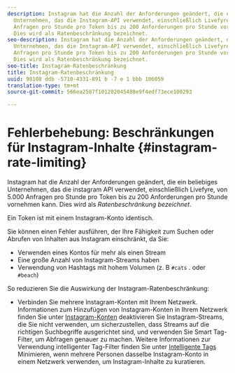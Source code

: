 ```yaml
---
description: Instagram hat die Anzahl der Anforderungen geändert, die ein beliebiges
  Unternehmen, das die Instagram-API verwendet, einschließlich Livefyre, von 5.000
  Anfragen pro Stunde pro Token bis zu 200 Anforderungen pro Stunde vornehmen kann.
  Dies wird als Ratenbeschränkung bezeichnet.
seo-description: Instagram hat die Anzahl der Anforderungen geändert, die ein beliebiges
  Unternehmen, das die Instagram-API verwendet, einschließlich Livefyre, von 5.000
  Anfragen pro Stunde pro Token bis zu 200 Anforderungen pro Stunde vornehmen kann.
  Dies wird als Ratenbeschränkung bezeichnet.
seo-title: Instagram-Ratenbeschränkung
title: Instagram-Ratenbeschränkung
uuid: 98108 ddb -5710-4331-891 b -7 e 1 bbb 106059
translation-type: tm+mt
source-git-commit: 566ea2587f101202045488e9f4edf73ece100293

---
```



# Fehlerbehebung: Beschränkungen für Instagram-Inhalte {#instagram-rate-limiting}

Instagram hat die Anzahl der Anforderungen geändert, die ein beliebiges Unternehmen, das die instagram API verwendet, einschließlich Livefyre, von 5.000 Anfragen pro Stunde pro Token bis zu 200 Anforderungen pro Stunde vornehmen kann. Dies wird als *Ratenbeschränkung bezeichnet*.

Ein Token ist mit einem Instagram-Konto identisch.

Sie können einen Fehler ausführen, der Ihre Fähigkeit zum Suchen oder Abrufen von Inhalten aus Instagram einschränkt, da Sie:

* Verwenden eines Kontos für mehr als einen Stream
* Eine große Anzahl von Instagram-Streams haben
* Verwendung von Hashtags mit hohem Volumen (z. B `#cats` . oder `#beach`)

So reduzieren Sie die Auswirkung der Instagram-Ratenbeschränkung:

* Verbinden Sie mehrere Instagram-Konten mit Ihrem Netzwerk. Informationen zum Hinzufügen von Instagram-Konten in Ihrem Netzwerk finden Sie unter [Instagram-Konten](/help/using/c-users-creating-accounts-with-studio-access/t-configure-social-accout-instagram/c-about-instagram-accounts.md)
deaktivieren Sie Instagram-Streams, die Sie nicht verwenden,
um sicherzustellen, dass Streams auf die richtigen Suchbegriffe ausgerichtet sind, und verwenden Sie Smart Tag-Filter, um Abfragen genauer zu machen. Weitere Informationen zur Verwendung intelligenter Tag-Filter finden Sie unter [Intelligente Tags](/help/using/c-features-livefyre/c-smart-tags/c-smart-tags.md)
Minimieren, wenn mehrere Personen dasselbe Instagram-Konto in einem Netzwerk verwenden, um Instagram-Inhalte zu kuratieren.